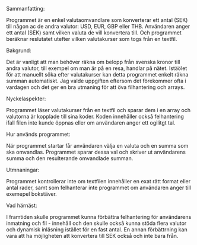 Sammanfatting:

Programmet är en enkel valutaomvandlare som konverterar ett antal (SEK) till någon ac de andra valutor: USD, EUR, GBP eller THB. Användaren anger ett antal (SEK) samt vilken valuta de vill konvertera till. Och programmet beräknar reslutatet utefter vilken valutakurser som togs från en textfil.

Bakgrund:

Det är vanligt att man behöver räkna om belopp från svenska kronor till andra valutor, till exempel om man är på en resa, handlar på nätet. Istäölet för att manuellt söka efter valutakurser kan detta programmet enkelt räkna summan automatiskt. Jag valde uppgiften eftersom det förekommer ofta i vardagen och det ger en bra utmaning för att öva filhantering och arrays.

Nyckelaspekter:

Programmet läser valutakurser från en textfil och sparar dem i en array och valutorna är kopplade till sina koder. Koden innehåller också felhantering ifall filen inte kunde öppnas eller om användaren anger ett ogilitgt tal.

Hur används programmet:

När programmet startar får användaren välja en valuta och en summa som ska omvandlas. Programmet sparar dessa val och skriver ut användarens summa och den resulterande omvandlade summan.

Utmnaningar:

Programmet kontrollerar inte om textfilen innehåller en exat rätt format eller antal rader, samt som felhanterar inte programmet om användaren anger till exemepel bokstäver.

Vad härnäst:

I framtiden skulle programmet kunna förbättra felhantering för användarens inmatning och fil - innehåll och den skulle också kunna stöda flera valutor och dynamisk inläsning istället för en fast antal. En annan förbättrning kan vara att ha möjligheten att konvertera till SEK också och inte bara från.


